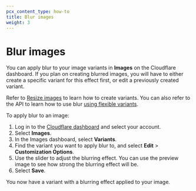 ```yaml
---
pcx_content_type: how-to
title: Blur images
weight: 3
---
```


# Blur images

You can apply blur to your image variants in **Images** on the Cloudflare dashboard. If you plan on creating blurred images, you will have to either create a specific variant for this effect first, or edit a previously created variant.

Refer to [Resize images](/images/cloudflare-images/transform/resize-images/) to learn how to create variants. You can also refer to the API to learn how to use blur [using flexible variants](/images/cloudflare-images/transform/flexible-variants/#blur).

To apply blur to an image:

1. Log in to the [Cloudflare dashboard](https://dash.cloudflare.com/login) and select your account.
2. Select **Images**.
3. In the Images dashboard, select **Variants**.
4. Find the variant you want to apply blur to, and select **Edit** > **Customization Options**.
5. Use the slider to adjust the blurring effect. You can use the preview image to see how strong the blurring effect will be.
6. Select **Save**.

You now have a variant with a blurring effect applied to your image.